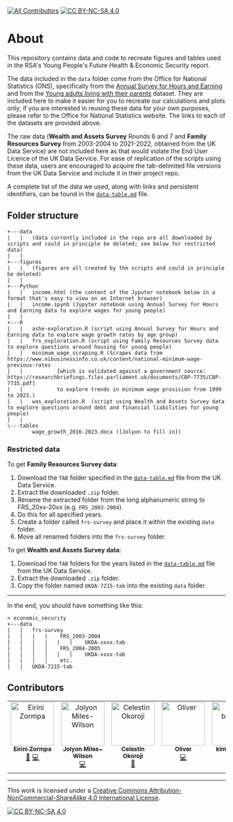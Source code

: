 [![All Contributors](https://img.shields.io/github/all-contributors/theRSAorg/economic_security?color=ee8449&style=flat-square)](#contributors)
[![CC BY-NC-SA 4.0][cc-by-nc-sa-shield]][cc-by-nc-sa]

# About
This repository contains data and code to recreate figures and tables used in the RSA's Young People's Future Health & Economic Security report.

The data included in the `data` folder come from the Office for National Statistics (ONS), specifically from the [Annual Survey for Hours and Earning](https://www.ons.gov.uk/employmentandlabourmarket/peopleinwork/earningsandworkinghours/datasets/allemployeesashetable1) and from the [Young adults living with their parents](https://www.ons.gov.uk/peoplepopulationandcommunity/birthsdeathsandmarriages/families/datasets/youngadultslivingwiththeirparents) dataset.
They are included here to make it easier for you to recreate our calculations and plots only; if you are interested in reusing these data for your own purposes, please refer to the Office for National Statistics website.
The links to each of the datasets are provided above.

The raw data (**Wealth and Assets Survey** Rounds 6 and 7 and **Family Resources Survey** from 2003-2004 to 2021-2022, obtained from the UK Data Service) are not included here as that would violate the End User Licence of the UK Data Service.
For ease of replication of the scripts using these data, users are encouraged to acquire the tab-delimited file versions from the UK Data Service and include it in their project repo.

A complete list of the data we used, along with links and persistent identifiers, can be found in the [`data-table.md`](/data-table.md) file.

## Folder structure
```
+---data
|   |   (data currently included in the repo are all downloaded by scripts and could in principle be deleted; see below for restricted data)
|   |
+---figures
|   |   (figures are all created by the scripts and could in principle be deleted)
|   |
+---Python
|   |   income.html (the content of the Jyputer notebook below in a format that's easy to view on an Internet browser)
|   |   income.ipynb (Jupyter notebook using Annual Survey for Hours and Earning data to explore wages for young people)
|   |
+---R
|   |   ashe-exploration.R (script using Annual Survey for Hours and Earning data to explore wage growth rates by age group)
|   |   frs_exploration.R (script using Family Resources Survey data to explore questions around housing for young people)
|   |   minimum_wage_scraping.R (Scrapes data from https://www.nibusinessinfo.co.uk/content/national-minimum-wage-previous-rates
|   |           [which is validated against a government source: https://researchbriefings.files.parliament.uk/documents/CBP-7735/CBP-7735.pdf]
|   |           to explore trends in minimum wage provision from 1999 to 2023.)
|   |   was_exploration.R  (script using Wealth and Assets Survey data to explore questions around debt and financial liabilities for young people)
|   |
\---tables
        wage_growth_2016-2023.docx ([Jolyon to fill in])
```

### Restricted data

To get **Family Resources Survey data**:
1. Download the `TAB` folder specified in the [`data-table.md`](/data-table.md) file from the UK Data Service.
2. Extract the downloaded `.zip` folder.
3. Rename the extracted folder from the long alphanumeric string to FRS_20xx-20xx (e.g. `FRS_2003-2004`).
4. Do this for all specified years.
5. Create a folder called `frs-survey` and place it within the existing `data` folder.
6. Move all renamed folders into the `frs-survey` folder.

To get **Wealth and Assets Survey data**:
1. Download the `TAB` folders for the years listed in the [`data-table.md`](/data-table.md) file from the UK Data Service.
2. Extract the downloaded `.zip` folder.
3. Copy the folder named `UKDA-7215-tab` into the existing `data` folder.

-----------------------------------------------------------------------------

In the end, you should have something like this:

```
> economic_security
+---data
|   |   frs-survey
|   |   |   |    FRS_2003-2004
|   |   |   |   |   |    UKDA-xxxx-tab
|   |   |   |    FRS_2004-2005
|   |   |   |   |   |    UKDA-xxxx-tab
|   |   |   |    etc.
|   |   UKDA-7215-tab
```

## Contributors

<!-- ALL-CONTRIBUTORS-LIST:START - Do not remove or modify this section -->
<!-- prettier-ignore-start -->
<!-- markdownlint-disable -->
<table>
  <tbody>
    <tr>
      <td align="center" valign="top" width="14.28%"><a href="https://github.com/eirini-zormpa"><img src="https://avatars.githubusercontent.com/u/30151074?v=4?s=100" width="100px;" alt="Eirini Zormpa"/><br /><sub><b>Eirini Zormpa</b></sub></a><br /><a href="#doc-eirini-zormpa" title="Documentation">📖</a> <a href="#code-eirini-zormpa" title="Code">💻</a></td>
      <td align="center" valign="top" width="14.28%"><a href="https://github.com/JolyonJoseph"><img src="https://avatars.githubusercontent.com/u/86312793?v=4?s=100" width="100px;" alt="Jolyon Miles-Wilson"/><br /><sub><b>Jolyon Miles-Wilson</b></sub></a><br /><a href="#code-JolyonJoseph" title="Code">💻</a></td>
      <td align="center" valign="top" width="14.28%"><a href="https://github.com/CellyRanks"><img src="https://avatars.githubusercontent.com/u/46204033?v=4?s=100" width="100px;" alt="Celestin Okoroji"/><br /><sub><b>Celestin Okoroji</b></sub></a><br /><a href="#userTesting-CellyRanks" title="User Testing">📓</a></td>
      <td align="center" valign="top" width="14.28%"><a href="https://github.com/AwayFromTheMountains"><img src="https://avatars.githubusercontent.com/u/56560797?v=4?s=100" width="100px;" alt="Oliver"/><br /><sub><b>Oliver</b></sub></a><br /><a href="#code-AwayFromTheMountains" title="Code">💻</a></td>
      <td align="center" valign="top" width="14.28%"><a href="https://github.com/kim-bohling"><img src="https://avatars.githubusercontent.com/u/153218194?v=4?s=100" width="100px;" alt="kim-bohling"/><br /><sub><b>kim-bohling</b></sub></a><br /><a href="#ideas-kim-bohling" title="Ideas, Planning, & Feedback">🤔</a></td>
    </tr>
  </tbody>
</table>

<!-- markdownlint-restore -->
<!-- prettier-ignore-end -->

<!-- ALL-CONTRIBUTORS-LIST:END -->

-----------------------------------------------------------------------------
This work is licensed under a
[Creative Commons Attribution-NonCommercial-ShareAlike 4.0 International License][cc-by-nc-sa].

[![CC BY-NC-SA 4.0][cc-by-nc-sa-image]][cc-by-nc-sa]

[cc-by-nc-sa]: http://creativecommons.org/licenses/by-nc-sa/4.0/
[cc-by-nc-sa-image]: https://licensebuttons.net/l/by-nc-sa/4.0/88x31.png
[cc-by-nc-sa-shield]: https://img.shields.io/badge/License-CC%20BY--NC--SA%204.0-lightgrey.svg
